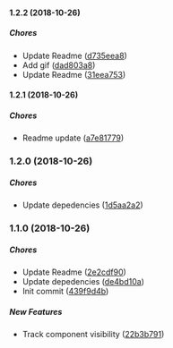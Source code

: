 #### 1.2.2 (2018-10-26)

##### Chores

*  Update Readme ([d735eea8](https://github.com/AvraamMavridis/react-intersection-visible-hook/commit/d735eea8feda94a605532c8551c5d27592662143))
*  Add gif ([dad803a8](https://github.com/AvraamMavridis/react-intersection-visible-hook/commit/dad803a80a1bdfe8ea6d351b5b3dc5748f08ef5f))
*  Update Readme ([31eea753](https://github.com/AvraamMavridis/react-intersection-visible-hook/commit/31eea7534ae2accf4b36ad4f5957d7fa64451070))

#### 1.2.1 (2018-10-26)

##### Chores

*  Readme update ([a7e81779](https://github.com/AvraamMavridis/react-intersection-visible-hook/commit/a7e8177982bdd7db58c15573f3fd114fac4195fd))

### 1.2.0 (2018-10-26)

##### Chores

*  Update depedencies ([1d5aa2a2](https://github.com/AvraamMavridis/react-intersection-visible-hook/commit/1d5aa2a20f83a782d1fc8bc4a94c066b1876e709))

### 1.1.0 (2018-10-26)

##### Chores

*  Update Readme ([2e2cdf90](https://github.com/AvraamMavridis/react-intersection-visible-hook/commit/2e2cdf90e537a4547b4ae1c8d5a75958bfdc36fa))
*  Update depedencies ([de4bd10a](https://github.com/AvraamMavridis/react-intersection-visible-hook/commit/de4bd10a8d72e7cfd9508821dcf80fab08c77aff))
*  Init commit ([439f9d4b](https://github.com/AvraamMavridis/react-intersection-visible-hook/commit/439f9d4b29763de0ea465126857cc3cf7d667a01))

##### New Features

*  Track component visibility ([22b3b791](https://github.com/AvraamMavridis/react-intersection-visible-hook/commit/22b3b791b96fdb8e40c59cfce22951ebb21e5874))

